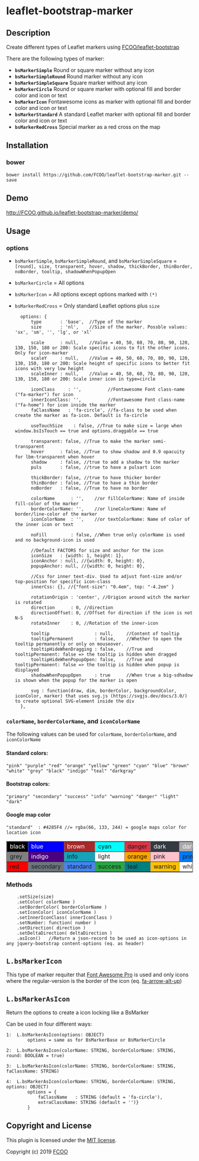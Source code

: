 # leaflet-bootstrap-marker
>


## Description
Create different types of Leaflet markers using [FCOO/leaflet-bootstrap](https://github.com/FCOO/leaflet-bootstrap)

There are the following types of marker:

- **`bsMarkerSimple`** Round or square marker without any icon
- **`bsMarkerSimpleRound`** Round marker without any icon
- **`bsMarkerSimpleSquare`** Square marker without any icon
- **`bsMarkerCircle`** Round or square marker with optional fill and border color and icon or text
- **`bsMarkerIcon`** Fontawesome icons as marker with optional fill and border color and icon or text
- **`bsMarkerStandard`** A standard Leaflet marker with optional fill and border color and icon or text
- **`bsMarkerRedCross`** Special marker as a red cross on the map

## Installation
### bower
`bower install https://github.com/FCOO/leaflet-bootstrap-marker.git --save`

## Demo
http://FCOO.github.io/leaflet-bootstrap-marker/demo/

## Usage

### options

- `bsMarkerSimple`, `bsMarkerSimpleRound`, and `bsMarkerSimpleSquare` = `[round], size, transparent, hover, shadow, thickBorder, thinBorder, noBorder, tooltip, shadowWhenPopupOpen`
- `bsMarkerCircle` = All options
- `bsMarkerIcon` = All options except options marked with `(*)`
- `bsMarkerRedCross` = Only standard Leaflet options plus `size`

        options: {
            type       : 'base',  //Type of the marker
            size       : 'nl',    //Size of the marker. Possble values: 'sx', 'sm', '', 'lg', or 'xl'

            scale      : null,    //Value = 40, 50, 60, 70, 80, 90, 120, 130, 150, 180 or 200: Scale specific icons to fit the other icons. Only for icon-marker
            scaleY     : null,    //Value = 40, 50, 60, 70, 80, 90, 120, 130, 150, 180 or 200: Scale height of specific icons to better fit icons with very low height
            scaleInner : null,    //Value = 40, 50, 60, 70, 80, 90, 120, 130, 150, 180 or 200: Scale inner icon in type=circle

            iconClass     : '',          //Fontawesome Font class-name ("fa-marker") for icon
            innerIconClass: '',          //Fontawesome Font class-name ("fa-home") for icon inside the marker
            faClassName   : 'fa-circle', //fa-class to be used when create the marker as fa-icon. Default is fa-circle

            useTouchSize    : false, //True to make size = large when window.bsIsTouch == true and options.draggable == true

            transparent: false, //True to make the marker semi-transparent
            hover      : false, //True to show shadow and 0.9 opacuity for lbm-transparent when hover
            shadow     : false, //true to add a shadow to the marker
            puls       : false, //true to have a pulsart icon

            thickBorder: false, //true to have thicker border
            thinBorder : false, //True to have a thin border
            noBorder   : false, //True to have no border

            colorName      : '',    //or fillColorName: Name of inside fill-color of the marker
            borderColorName: '',    //or lineColorName: Name of border/line-color of the marker
            iconColorName  : '',    //or textColorName: Name of color of the inner icon or text

            noFill         : false, //When true only colorName is used and no background-icon is used

            //Default FACTORS for size and anchor for the icon
            iconSize   : {width: 1, height: 1},
            iconAnchor : null, //{width: 0, height: 0},
            popupAnchor: null, //{width: 0, height: 0},

            //Css for inner text-div. Used to adjust font-size and/or top-position for specific icon-class
            innerCss: {}, //{"font-size": "0.4em", top: "-4.2em" }

            rotationOrigin : 'center', //Origion around witch the marker is rotated
            direction      : 0, //direction
            directionOffset: 0, //Offset for direction if the icon is not N-S
            rotateInner    : 0, //Rotation of the inner-icon

            tooltip                 : null,     //Content of tooltip
            tooltipPermanent        : false,    //Whether to open the tooltip permanently or only on mouseover.
            tooltipHideWhenDragging : false,    //True and tooltipPermanent: false => the tooltip is hidden when dragged
            tooltipHideWhenPopupOpen: false,    //True and tooltipPermanent: false => the tooltip is hidden when popup is displayed
            shadowWhenPopupOpen     : true      //When true a big-sdhadow is shown when the popup for the marker is open

            svg : function(draw, dim, borderColor, backgroundColor, iconColor, marker) that uses svg.js (https://svgjs.dev/docs/3.0/) to create optional SVG-element inside the div
        },

### `colorName`, `borderColorName`, and `iconColorName`
The following values can be used for `colorName`, `borderColorName`, and `iconColorName`
#### Standard colors:

    "pink" "purple" "red" "orange" "yellow" "green" "cyan" "blue" "brown" "white" "grey" "black" "indigo" "teal" "darkgray"

#### Bootstrap colors:

	"primary" "secondary" "success" "info" "warning" "danger" "light" "dark"

#### Google map color

    "standard"  : #4285F4 //= rgba(66, 133, 244) = google maps color for location icon

<table border=1>
<tr>
    <td style="background-color: black; color:white">black</td>
    <td style="background-color: blue; color:white">blue</td>
    <td style="background-color: brown; color:white">brown</td>
    <td style="background-color: cyan">cyan</td>
    <td style="background-color: rgb(220, 53, 69)">danger</td>
    <td style="background-color: rgb(52, 58, 64); color:white">dark</td>
    <td style="background-color: darkgray; color:white">darkgray</td>
    <td style="background-color: green">green</td>
</tr><tr>
    <td style="background-color: grey">grey</td>
    <td style="background-color: indigo; color:white">indigo</td>
    <td style="background-color: rgb(23, 162, 184)">info</td>
    <td style="background-color: rgb(248, 249, 250)">light</td>
    <td style="background-color: orange">orange</td>
    <td style="background-color: pink">pink</td>
    <td style="background-color: rgb(0, 123, 255)">primary</td>
    <td style="background-color: purple; color:white">purple</td>
</tr><tr>
    <td style="background-color: red">red</td>
    <td style="background-color: rgb(108, 117, 125)">secondary</td>
    <td style="background-color: #4285F4">standard</td>
    <td style="background-color: rgb(40, 167, 69)">success</td>
    <td style="background-color: teal">teal</td>
    <td style="background-color: rgb(255, 193, 7)">warning</td>
    <td style="background-color: white">white</td>
    <td style="background-color: yellow">yellow</td>
</tr>
</table>

### Methods

        .setSize(size)
        .setColor( colorName )
        .setBorderColor( borderColorName )
        .setIconColor( iconColorName )
        .setInnerIconClass( innerIconClass )
        .setNumber: function( number )
        .setDirection( direction )
        .setDeltaDirection( deltaDirection )
        .asIcon()   //Return a json-record to be used as icon-options in any jquery-bootstrap content-options (eq. as header)


## `L.bsMarkerIcon`
This type of marker requiter that [Font Awesome Pro](https://fontawesome.com/pro) is used and only icons where the regular-version is the border of the icon (eq. [fa-arrow-alt-up](https://fontawesome.com/icons/arrow-alt-up?style=solid))


## `L.bsMarkerAsIcon`
Return the options to create a icon locking like a BsMarker

Can be used in four different ways:

    1:  L.bsMarkerAsIcon(options: OBJECT)
            options = same as for BsMarkerBase or BsMarkerCircle

    2:  L.bsMarkerAsIcon(colorName: STRING, borderColorName: STRING, round: BOOLEAN = true)

    3:  L.bsMarkerAsIcon(colorName: STRING, borderColorName: STRING, faClassName: STRING)

    4:  L.bsMarkerAsIcon(colorName: STRING, borderColorName: STRING, options: OBJECT)
            options = {
                faClassName   : STRING (default = 'fa-circle'),
                extraClassName: STRING (default = '')}
            }


<!--
### options
| Id | Type | Default | Description |
| :--: | :--: | :-----: | --- |
| options1 | boolean | true | If <code>true</code> the ... |
| options2 | string | null | Contain the ... |

 -->


## Copyright and License
This plugin is licensed under the [MIT license](https://github.com/FCOO/leaflet-bootstrap-marker/LICENSE).

Copyright (c) 2019 [FCOO](https://github.com/FCOO)

